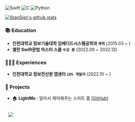 
<br/>

![Swift] ![C] ![Python]

 [![StanSign's github stats](https://github-readme-stats.vercel.app/api?username=stansign&show_icons=true&theme=github_dark)](https://github.com/stansign/github-readme-stats)

### 📚 Education

- **인천대학교 정보기술대학 임베디드시스템공학과 `재학`** (2015.03 ~ )<br/>
- **앨런 Swift문법 마스터 스쿨 `수강 중`** (2022.09 ~ 2022.12)<br/>

### 🙋🏻‍♂️ Experiences

- **인천대학교 정보전산원 앱센터 `iOS 개발자`** (2022.10 ~ )<br/>

### 💾 Projects

- 🏠 **LightMe** : 알아서 제어해주는 스마트 홈 [[GitHub](https://github.com/StanSign/Capstone-Zigbee)] <br/>

<br/>

<div>
  <a href="https://stansign.github.io/">
<img
src="http://img.shields.io/badge/-Tech%20Blog-655ced?style=for-the-badge&logo=github&link=https://stansign.github.io/"
style="height : auto; margin-left : 10px; margin-right : 10px;" align="left"/>
</a>
</div>

<br/>

[Swift]: https://img.shields.io/badge/swift-F54A2A?style=for-the-badge&logo=swift&logoColor=white
[C]: https://img.shields.io/badge/c-%2300599C.svg?style=for-the-badge&logo=c&logoColor=white
[Python]: https://img.shields.io/badge/python-3670A0?style=for-the-badge&logo=python&logoColor=ffdd54
